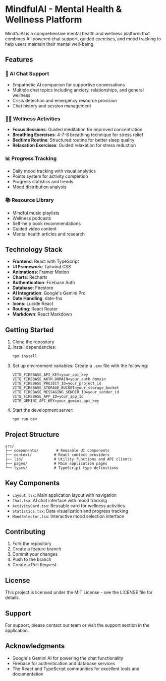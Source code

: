 # MindfulAI - Mental Health & Wellness Platform

MindfulAI is a comprehensive mental health and wellness platform that combines AI-powered chat support, guided exercises, and mood tracking to help users maintain their mental well-being.

## Features

### 🤖 AI Chat Support
- Empathetic AI companion for supportive conversations
- Multiple chat topics including anxiety, relationships, and general wellness
- Crisis detection and emergency resource provision
- Chat history and session management

### 🧘‍♂️ Wellness Activities
- **Focus Sessions**: Guided meditation for improved concentration
- **Breathing Exercises**: 4-7-8 breathing technique for stress relief
- **Bedtime Routine**: Structured routine for better sleep quality
- **Relaxation Exercises**: Guided relaxation for stress reduction

### 📊 Progress Tracking
- Daily mood tracking with visual analytics
- Points system for activity completion
- Progress statistics and trends
- Mood distribution analysis

### 📚 Resource Library
- Mindful music playlists
- Wellness podcasts
- Self-help book recommendations
- Guided video content
- Mental health articles and research

## Technology Stack

- **Frontend**: React with TypeScript
- **UI Framework**: Tailwind CSS
- **Animations**: Framer Motion
- **Charts**: Recharts
- **Authentication**: Firebase Auth
- **Database**: Firestore
- **AI Integration**: Google's Gemini Pro
- **Date Handling**: date-fns
- **Icons**: Lucide React
- **Routing**: React Router
- **Markdown**: React Markdown

## Getting Started

1. Clone the repository
2. Install dependencies:
   ```bash
   npm install
   ```
3. Set up environment variables:
   Create a `.env` file with the following:
   ```
   VITE_FIREBASE_API_KEY=your_api_key
   VITE_FIREBASE_AUTH_DOMAIN=your_auth_domain
   VITE_FIREBASE_PROJECT_ID=your_project_id
   VITE_FIREBASE_STORAGE_BUCKET=your_storage_bucket
   VITE_FIREBASE_MESSAGING_SENDER_ID=your_sender_id
   VITE_FIREBASE_APP_ID=your_app_id
   VITE_GEMINI_API_KEY=your_gemini_api_key
   ```
4. Start the development server:
   ```bash
   npm run dev
   ```

## Project Structure

```
src/
├── components/        # Reusable UI components
├── context/          # React context providers
├── lib/              # Utility functions and API clients
├── pages/            # Main application pages
└── types/            # TypeScript type definitions
```

## Key Components

- `Layout.tsx`: Main application layout with navigation
- `Chat.tsx`: AI chat interface with mood tracking
- `ActivityCard.tsx`: Reusable card for wellness activities
- `Statistics.tsx`: Data visualization and progress tracking
- `MoodSelector.tsx`: Interactive mood selection interface

## Contributing

1. Fork the repository
2. Create a feature branch
3. Commit your changes
4. Push to the branch
5. Create a Pull Request

## License

This project is licensed under the MIT License - see the LICENSE file for details.

## Support

For support, please contact our team or visit the support section in the application.

## Acknowledgments

- Google's Gemini AI for powering the chat functionality
- Firebase for authentication and database services
- The React and TypeScript communities for excellent tools and documentation